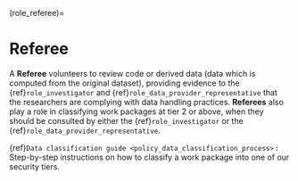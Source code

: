 (role_referee)=
# Referee

A **Referee** volunteers to review code or derived data (data which is computed from the original dataset), providing evidence to the {ref}`role_investigator` and {ref}`role_data_provider_representative` that the researchers are complying with data handling practices.
**Referees** also play a role in classifying work packages at tier 2 or above, when they should be consulted by either the {ref}`role_investigator` or the {ref}`role_data_provider_representative`.

{ref}`Data classification guide <policy_data_classification_process>`
: Step-by-step instructions on how to classify a work package into one of our security tiers.